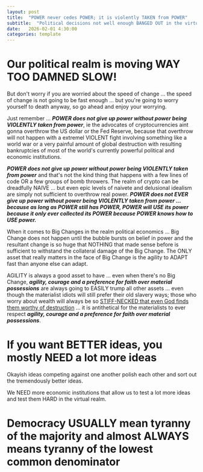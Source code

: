 ```yaml
---
layout: post
title:  "POWER never cedes POWER; it is violently TAKEN from POWER"
subtitle:  "Political decisions not well enough BANGED OUT in the virtual realm"
date:   2026-02-01 4:30:00
categories: template
---
```



# Our political realm is moving WAY TOO DAMNED SLOW!

But don't worry if you are worried about the speed of change ... the speed of change is not going to be fast enough ... but you're going to worry yourself to death anyway, so go ahead and enjoy your worrying.

Just remember ... ***POWER does not give up power without power being VIOLENTLY taken from power***, ie the advocates of cryptocurrencies aint gonna overthrow the US dollar or the Fed Reserve, because that overthrow will not happen with a extremel VIOLENT fight involving something like a world war or a very painful amount of global destruction with resulting bankruptcies of most of the world's currently powerful political and economic institutions. 

***POWER does not give up power without power being VIOLENTLY taken from power*** and that's not the kind thing that happens with a few lines of code OR a few groups of bomb throwers. The realm of crypto can be dreadfully NAIVE ... but even epic levels of naivete and delusional idealism are simply not sufficient to overthrow real power. ***POWER does not EVER give up power without power being VIOLENTLY taken from power ... because as long as POWER still has POWER, POWER will USE its power because it only ever collected its POWER because POWER knows how to USE power.***

When it comes to Big Changes in the realm political economics ... Big Change does not happen until the bubble bursts on belief in power and the resultant change is so huge that NOTHING that made sense before is sufficient to withstand the collateral damage of the Big Change. The ONLY asset that really matters in the face of Big Change is the agility to ADAPT fast than anyone else can adapt. 

AGILITY is always a good asset to have ... even when there's no Big Change, ***agility, courage and a preference for faith over material possessions*** are always going to EASILY trump all other assets ... even though the materialist idiots will still prefer their old slavery ways; those who worry about wealth will always be so [STIFF-NECKED that even God finds them worthy of destruction](https://biblehub.com/exodus/33-5.htm) ... it is antithetical for the materialists to ever respect ***agility, courage and a preference for faith over material possessions***.

# If you want BETTER ideas, you mostly NEED a lot more ideas

Okayish ideas competing against one another polish each other and sort out the tremendously better ideas.  

We NEED more economic institutions that allow us to test a lot more ideas and test them HARD in the virtual realm. 

# Democracy USUALLY mean tyranny of the majority and almost ALWAYS means tyranny of the lowest common denominator
